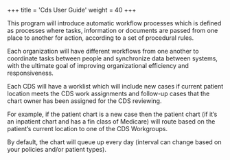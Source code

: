 +++
title = 'Cds User Guide'
weight = 40
+++

This program will introduce automatic workflow processes which is defined as processes where tasks,
information or documents are passed from one place to another for action, according to a set of
procedural rules.

Each organization will have different workflows from one another to coordinate tasks between people
and synchronize data between systems, with the ultimate goal of improving organizational efficiency
and responsiveness.

Each CDS will have a worklist which will include new cases if current patient location meets the CDS
work assignments and follow-up cases that the chart owner has been assigned for the CDS reviewing.

For example, if the patient chart is a new case then the patient chart (if it’s an inpatient chart and has a
fin class of Medicare) will route based on the patient’s current location to one of the CDS Workgroups.

By default, the chart will queue up every day (interval can change based on your policies and/or patient
types).
